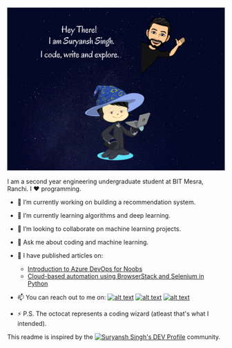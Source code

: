 ![Hello](https://raw.githubusercontent.com/singhsuryansh12/singhsuryansh12/master/hey.png)

<!--
**singhsuryansh12/singhsuryansh12** is a ✨ _special_ ✨ repository because its `README.md` (this file) appears on your GitHub profile.
-->
I am a second year engineering undergraduate student at BIT Mesra, Ranchi. I :heart: programming.

- 🔭 I’m currently working on building a recommendation system.

- 🌱 I’m currently learning algorithms and deep learning.

- 👯 I’m looking to collaborate on machine learning projects.
<!--- 🤔 I’m looking for help with -->

- 💬 Ask me about coding and machine learning.

- 📓 I have published articles on:
  * [Introduction to Azure DevOps for Noobs](https://medium.com/@singhsuryansh12/a-noobs-intro-to-azure-devops-7d5ee1645a57)
  * [Cloud-based automation using BrowserStack and Selenium in Python](https://medium.com/swlh/automation-using-browserstack-and-selenium-f3f01c0360e1)

- 📫 You can reach out to me on:
[![alt text][1.1]][1]
[![alt text][2.1]][2]
[![alt text][6.1]][6]


[1.1]: http://i.imgur.com/tXSoThF.png (@singhsuryansh12 on Twitter)
[2.1]: http://i.imgur.com/P3YfQoD.png (Suryansh Singh on Facebook)
[6.1]: http://i.imgur.com/0o48UoR.png (@singhsuryansh12 on GitHub)

[1]: http://www.twitter.com/singhsuryansh12
[2]: http://www.facebook.com/singhusryansh12
[6]: http://www.github.com/singhsuryansh12


- ⚡ P.S. The octocat represents a coding wizard (atleast that's what I intended).

This readme is inspired by the  <a href="https://dev.to/singhsuryansh12"><img src="https://d2fltix0v2e0sb.cloudfront.net/dev-badge.svg" alt="Suryansh Singh's DEV Profile" height="30" width="30"></a>  community.
